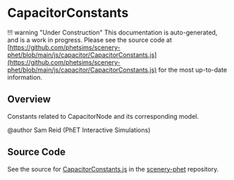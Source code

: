 # CapacitorConstants

!!! warning "Under Construction"
    This documentation is auto-generated, and is a work in progress. Please see the source code at
    [https://github.com/phetsims/scenery-phet/blob/main/js/capacitor/CapacitorConstants.js](https://github.com/phetsims/scenery-phet/blob/main/js/capacitor/CapacitorConstants.js) for the most up-to-date information.

## Overview

Constants related to CapacitorNode and its corresponding model.

@author Sam Reid (PhET Interactive Simulations)



## Source Code

See the source for [CapacitorConstants.js](https://github.com/phetsims/scenery-phet/blob/main/js/capacitor/CapacitorConstants.js) in the [scenery-phet](https://github.com/phetsims/scenery-phet) repository.
